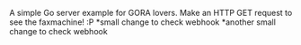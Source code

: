 A simple Go server example for GORA lovers. Make an HTTP GET request to see the faxmachine! :P
*small change to check webhook
*another small change to check webhook

